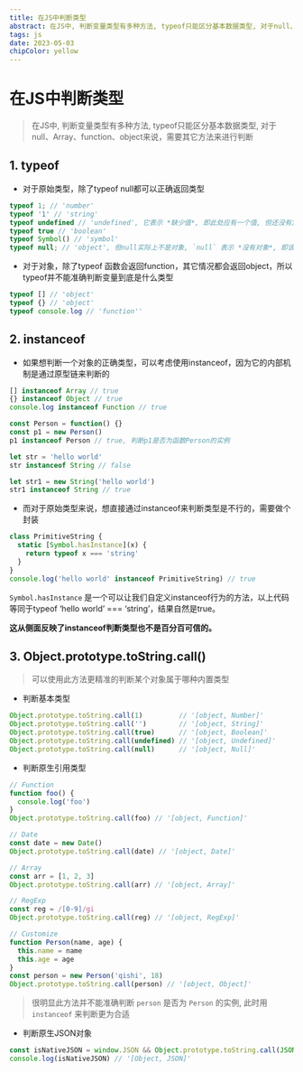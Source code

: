 ```yaml
---
title: 在JS中判断类型
abstract: 在JS中, 判断变量类型有多种方法, typeof只能区分基本数据类型, 对于null、Array、function、object来说，需要其它方法来进行判断。
tags: js
date: 2023-05-03
chipColor: yellow
---
```


# 在JS中判断类型

> 在JS中, 判断变量类型有多种方法, typeof只能区分基本数据类型, 对于null、Array、function、object来说，需要其它方法来进行判断

## 1. typeof

* 对于原始类型，除了typeof null都可以正确返回类型

```js
typeof 1; // 'number'
typeof '1' // 'string'
typeof undefined // 'undefined', 它表示 *缺少值*, 即此处应有一个值, 但还没有定义, 且转为数值时为 `NaN`
typeof true // 'boolean'
typeof Symbol() // 'symbol'
typeof null; // 'object', 但null实际上不是对象, `null` 表示 *没有对象*, 即该处不应有值，且转为数值时为 `0`
```

* 对于对象，除了typeof 函数会返回function，其它情况都会返回object，所以typeof并不能准确判断变量到底是什么类型

```js
typeof [] // 'object'
typeof {} // 'object'
typeof console.log // 'function''
```

## 2. instanceof

* 如果想判断一个对象的正确类型，可以考虑使用instanceof，因为它的内部机制是通过原型链来判断的

```js
[] instanceof Array // true
{} instanceof Object // true
console.log instanceof Function // true 

const Person = function() {}
const p1 = new Person()
p1 instanceof Person // true, 判断p1是否为函数Person的实例

let str = 'hello world'
str instanceof String // false

let str1 = new String('hello world')
str1 instanceof String // true
```

* 而对于原始类型来说，想直接通过instanceof来判断类型是不行的，需要做个封装

```js
class PrimitiveString {
  static [Symbol.hasInstance](x) {
    return typeof x === 'string'
  }
}
console.log('hello world' instanceof PrimitiveString) // true
```

`Symbol.hasInstance` 是一个可以让我们自定义instanceof行为的方法，以上代码等同于typeof ‘hello world’ === ‘string’，结果自然是true。

**这从侧面反映了instanceof判断类型也不是百分百可信的。**

## 3. Object.prototype.toString.call()

> 可以使用此方法更精准的判断某个对象属于哪种内置类型

* 判断基本类型

```js
Object.prototype.toString.call(1)         // '[object, Number]'
Object.prototype.toString.call('')        // '[object, String]'
Object.prototype.toString.call(true)      // '[object, Boolean]'
Object.prototype.toString.call(undefined) // '[object, Undefined]'
Object.prototype.toString.call(null)      // '[object, Null]'
```

* 判断原生引用类型

```js
// Function
function foo() {
  console.log('foo')
}
Object.prototype.toString.call(foo) // '[object, Function]'
```

```js
// Date
const date = new Date()
Object.prototype.toString.call(date) // '[object, Date]'
```

```js
// Array
const arr = [1, 2, 3]
Object.prototype.toString.call(arr) // '[object, Array]'
```

```js
// RegExp
const reg = /[0-9]/gi
Object.prototype.toString.call(reg) // '[object, RegExp]'
```

```js
// Customize
function Person(name, age) {
  this.name = name
  this.age = age
}
const person = new Person('qishi', 18)
Object.prototype.toString.call(person) // '[object, Object]'
```

> 很明显此方法并不能准确判断 `person` 是否为 `Person` 的实例, 此时用 `instanceof` 来判断更为合适

* 判断原生JSON对象

```js
const isNativeJSON = window.JSON && Object.prototype.toString.call(JSON)
console.log(isNativeJSON) // '[Object, JSON]'
```
